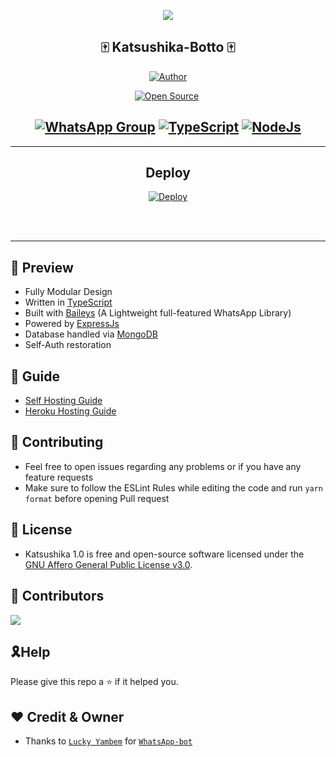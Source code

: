 <!-- ![Just...]() -->

<div align="center">

<a href='https://www.linkpicture.com/view.php?img=LPic62169991d23e711584403'><img src='https://www.linkpicture.com/q/mizu2_1.jpg' type='image'></a>

<div align='center'>

<h2> 🀄 Katsushika-Botto 🀄 </h2>
  
<a href="https://github.com/Issa2001"><img title="Author" src="https://img.shields.io/badge/Author-Issa-red.svg?style=for-the-badge&logo=github"></a>
</p>
<p align="center">
<a href="https://github.com/Issa2001"><img title="Open Source" src="https://img.shields.io/badge/Open%20Source-YES-red.svg?style=for-the-badge"></a>
<a href="https://github.com/is7s7whs"><img title="" src="https://img.shields.io/badge/Maintained-YES-green.svg?style=for-the-badge"></a>
</p>

## [![WhatsApp Group](https://img.shields.io/badge/WhatsApp-25D366?style=for-the-badge&logo=whatsapp&logoColor=white)](https://wa.me/16156524037) [![TypeScript](https://img.shields.io/badge/TypeScript-007ACC?style=for-the-badge&logo=typescript&logoColor=white)](https://www.typescriptlang.org/) [![NodeJs](https://img.shields.io/badge/Node.js-43853D?style=for-the-badge&logo=node.js&logoColor=white)](https://nodejs.org/en/)

</a>
  
</div>

---

<div align='center'>
  
## Deploy
  
<a href='https://heroku.com/deploy'>
  
[![Deploy](https://www.herokucdn.com/deploy/button.png)](https://heroku.com/deploy?template=https://github.com/Issa2001/katsushika)

</div>
  
</div><br/>
<br/>

---

## 💈 Preview

 - Fully Modular Design
 - Written in [TypeScript](https://www.typescriptlang.org/)
 - Built with [Baileys](https://github.com/adiwajshing/baileys) (A Lightweight full-featured WhatsApp Library)
 - Powered by [ExpressJs](https://expressjs.com/)
 - Database handled via [MongoDB](https://www.mongodb.com/)
 - Self-Auth restoration

 ## 📙 Guide

 - [Self Hosting Guide](https://github.com/LuckyYam/WhatsApp-bot/blob/master/Self-Hosting-Guide.md)
 - [Heroku Hosting Guide](https://github.com/LuckyYam/WhatsApp-bot/blob/master/Heroku-Hosting-Guide.md)

 ## 💪 Contributing

 - Feel free to open issues regarding any problems or if you have any feature requests
 - Make sure to follow the ESLint Rules while editing the code and run `yarn format` before opening Pull request

 ## 🎐 License

 - Katsushika 1.0 is free and open-source software licensed under the [GNU Affero General Public License v3.0](https://github.com/Issa2001/Katsushika-1.0/blob/master/LICENSE).

##  🚀 Contributors

<a href="https://github.com/Issa2001/Katsushika/graphs/contributors">
  <img src="https://contrib.rocks/image?repo=Issa2001/Katsushika" />
</a>

## 🎗Help

Please give this repo a ⭐ if it helped you.

## ❤ Credit & Owner

 - Thanks to [`Lucky Yambem`](https://github.com/LuckyYam) for [`WhatsApp-bot`](https://github.com/LuckyYam/WhatsApp-bot)


